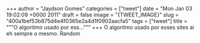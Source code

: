 
+++
author = "Jaydson Gomes"
categories = ["tweet"]
date = "Mon Jan 03 19:02:09 +0000 2011"
draft = false
image = "{TWEET_IMAGE}"
slug = "400a1bef53b875d4e4f0365e2a4d1f0902aacfa5"
tags = ["tweet"]
title = """O algoritmo usado por ess..."""
+++
O algoritmo usado por esses sites ai eh sempre o mesmo. Random
